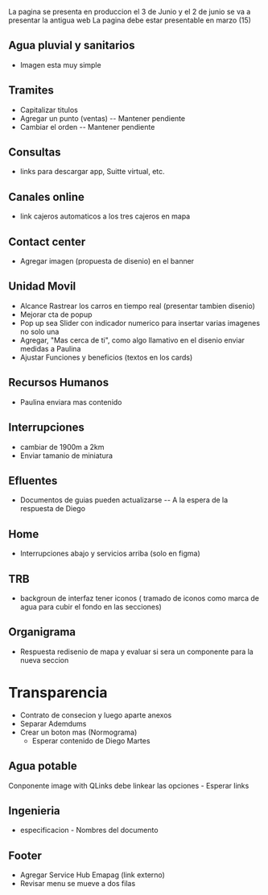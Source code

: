 La pagina se presenta en produccion el 3 de Junio y el 2 de junio se va a presentar la antigua web
La pagina debe estar presentable en marzo (15)

## Agua pluvial y sanitarios
* Imagen esta muy simple

## Tramites
* Capitalizar titulos
* Agregar un punto (ventas) -- Mantener pendiente
* Cambiar el orden -- Mantener pendiente

## Consultas
* links para descargar app, Suitte virtual, etc.

## Canales online
* link cajeros automaticos a los tres cajeros en mapa

## Contact center
* Agregar imagen (propuesta de disenio) en el banner

## Unidad Movil
* Alcance Rastrear los carros en tiempo real (presentar tambien disenio)
* Mejorar cta de popup
* Pop up sea Slider con indicador numerico para insertar varias imagenes no solo una
* Agregar, "Mas cerca de ti", como algo llamativo en el disenio enviar medidas a Paulina
* Ajustar Funciones y beneficios (textos en los cards)

## Recursos Humanos
* Paulina enviara mas contenido

## Interrupciones
* cambiar de 1900m a 2km
* Enviar tamanio de miniatura

## Efluentes
* Documentos de guias pueden actualizarse -- A la espera de la respuesta de Diego

## Home
* Interrupciones abajo y servicios arriba (solo en figma)

## TRB
* backgroun de interfaz tener iconos ( tramado de iconos como marca de agua para cubir el fondo en las secciones)

## Organigrama
* Respuesta redisenio de mapa y evaluar si sera un componente para la nueva seccion

# Transparencia
* Contrato de consecion y luego aparte anexos
* Separar Ademdums
* Crear un boton mas (Normograma)
	* Esperar contenido de Diego Martes

## Agua potable
Conponente image with QLinks debe linkear las opciones - Esperar links

## Ingenieria
* especificacion - Nombres del documento

## Footer
* Agregar Service Hub Emapag (link externo)
*  Revisar menu se mueve a dos filas